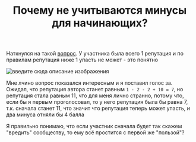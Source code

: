 ﻿---
title: "Почему не учитываются минусы для начинающих?"
se.owner.user_id: 385375
se.owner.display_name: "EzioMercer"
se.owner.link: "https://ru.meta.stackoverflow.com/users/385375/eziomercer"
se.link: "https://ru.meta.stackoverflow.com/questions/12043/%d0%9f%d0%be%d1%87%d0%b5%d0%bc%d1%83-%d0%bd%d0%b5-%d1%83%d1%87%d0%b8%d1%82%d1%8b%d0%b2%d0%b0%d1%8e%d1%82%d1%81%d1%8f-%d0%bc%d0%b8%d0%bd%d1%83%d1%81%d1%8b-%d0%b4%d0%bb%d1%8f-%d0%bd%d0%b0%d1%87%d0%b8%d0%bd%d0%b0%d1%8e%d1%89%d0%b8%d1%85"
se.question_id: 12043
se.post_type: question
---
<p>Наткнулся на такой <a href="https://ru.stackoverflow.com/questions/1424740/%d0%ba%d0%b0%d0%ba-%d1%80%d0%b5%d0%b0%d0%bb%d0%b8%d0%b7%d0%be%d0%b2%d0%b0%d1%82%d1%8c-%d0%b2%d1%8b%d0%bf%d1%83%d0%ba%d0%bb%d0%be%d1%81%d1%82%d1%8c-%d1%83-%d0%b1%d0%bb%d0%be%d0%ba%d0%b0">вопрос</a>. У участника была всего 1 репутация и по правилам репутация ниже 1 упасть не может - это понятно</p>
<p><img src="https://i.stack.imgur.com/3XWTV.png" alt="введите сюда описание изображения" /></p>
<p>Мне лчино вопрос показался интересным и я поставил голос за. Ожидал, что репутация автора станет равным <code>1 - 2 - 2 + 10 = 7</code>, но репутация стала равным 11, что для меня лично странно, потому что, если бы я первым проголосовал, то у него репутация была бы равна 7, т.к. сначала станет 11, что значит что репутация теперь может упасть, и два минуса отняли бы 4 балла</p>
<p>Я правильно понимаю, что если участник сначала будет так скажем &quot;вредить&quot; сообществу, то ему всё простится с первой же &quot;пользой&quot;?</p>
